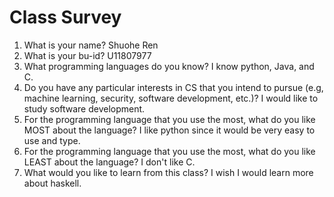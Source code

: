 # Class Survey

1. What is your name?
Shuohe Ren
2. What is your bu-id?
U11807977
3. What programming languages do you know?
I know python, Java, and C.
4. Do you have any particular interests in CS that you intend to pursue (e.g, machine learning, security, software development, etc.)?
I would like to study software development.
5. For the programming language that you use the most, what do you like MOST about the language?
I like python since it would be very easy to use and type.
6. For the programming language that you use the most, what do you like LEAST about the language?
I don't like C.
7. What would you like to learn from this class?
I wish I would learn more about haskell.
